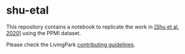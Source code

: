 # shu-etal

This repository contains a notebook to replicate the work in [[Shu et al, 2020]](https://onlinelibrary.wiley.com/doi/abs/10.1002/mrm.28522) using the PPMI dataset.

Please check the LivingPark [contributing guidelines](https://github.com/LivingPark-MRI/documentation).
